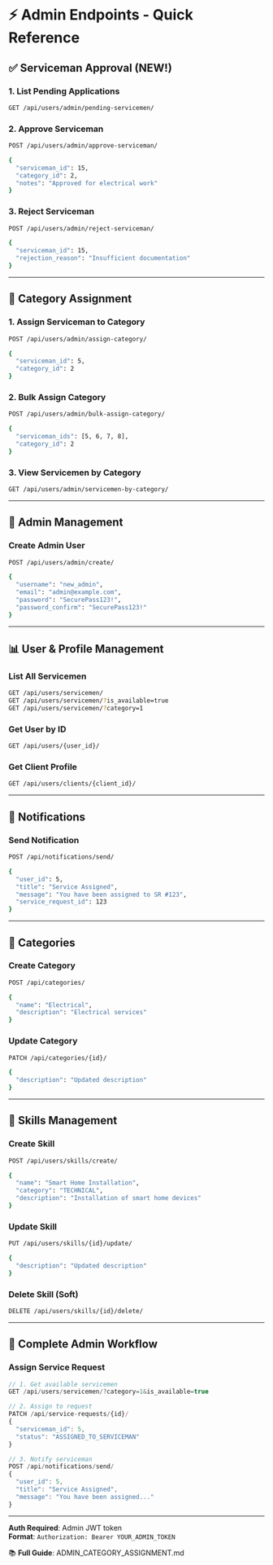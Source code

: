# ⚡ Admin Endpoints - Quick Reference

## ✅ Serviceman Approval (NEW!)

### 1. List Pending Applications
```bash
GET /api/users/admin/pending-servicemen/
```

### 2. Approve Serviceman
```bash
POST /api/users/admin/approve-serviceman/

{
  "serviceman_id": 15,
  "category_id": 2,
  "notes": "Approved for electrical work"
}
```

### 3. Reject Serviceman
```bash
POST /api/users/admin/reject-serviceman/

{
  "serviceman_id": 15,
  "rejection_reason": "Insufficient documentation"
}
```

---

## 🎯 Category Assignment

### 1. Assign Serviceman to Category
```bash
POST /api/users/admin/assign-category/

{
  "serviceman_id": 5,
  "category_id": 2
}
```

### 2. Bulk Assign Category
```bash
POST /api/users/admin/bulk-assign-category/

{
  "serviceman_ids": [5, 6, 7, 8],
  "category_id": 2
}
```

### 3. View Servicemen by Category
```bash
GET /api/users/admin/servicemen-by-category/
```

---

## 👑 Admin Management

### Create Admin User
```bash
POST /api/users/admin/create/

{
  "username": "new_admin",
  "email": "admin@example.com",
  "password": "SecurePass123!",
  "password_confirm": "SecurePass123!"
}
```

---

## 📊 User & Profile Management

### List All Servicemen
```bash
GET /api/users/servicemen/
GET /api/users/servicemen/?is_available=true
GET /api/users/servicemen/?category=1
```

### Get User by ID
```bash
GET /api/users/{user_id}/
```

### Get Client Profile
```bash
GET /api/users/clients/{client_id}/
```

---

## 🔔 Notifications

### Send Notification
```bash
POST /api/notifications/send/

{
  "user_id": 5,
  "title": "Service Assigned",
  "message": "You have been assigned to SR #123",
  "service_request_id": 123
}
```

---

## 📂 Categories

### Create Category
```bash
POST /api/categories/

{
  "name": "Electrical",
  "description": "Electrical services"
}
```

### Update Category
```bash
PATCH /api/categories/{id}/

{
  "description": "Updated description"
}
```

---

## 💼 Skills Management

### Create Skill
```bash
POST /api/users/skills/create/

{
  "name": "Smart Home Installation",
  "category": "TECHNICAL",
  "description": "Installation of smart home devices"
}
```

### Update Skill
```bash
PUT /api/users/skills/{id}/update/

{
  "description": "Updated description"
}
```

### Delete Skill (Soft)
```bash
DELETE /api/users/skills/{id}/delete/
```

---

## 🎯 Complete Admin Workflow

### Assign Service Request
```javascript
// 1. Get available servicemen
GET /api/users/servicemen/?category=1&is_available=true

// 2. Assign to request
PATCH /api/service-requests/{id}/
{
  "serviceman_id": 5,
  "status": "ASSIGNED_TO_SERVICEMAN"
}

// 3. Notify serviceman
POST /api/notifications/send/
{
  "user_id": 5,
  "title": "Service Assigned",
  "message": "You have been assigned..."
}
```

---

**Auth Required**: Admin JWT token  
**Format**: `Authorization: Bearer YOUR_ADMIN_TOKEN`

📚 **Full Guide**: ADMIN_CATEGORY_ASSIGNMENT.md

